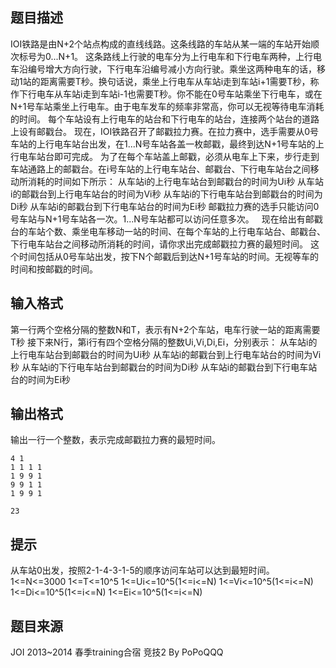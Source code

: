 


## 题目描述
IOI铁路是由N+2个站点构成的直线线路。这条线路的车站从某一端的车站开始顺次标号为0...N+1。
这条路线上行驶的电车分为上行电车和下行电车两种，上行电车沿编号增大方向行驶，下行电车沿编号减小方向行驶。乘坐这两种电车的话，移动1站的距离需要T秒。换句话说，乘坐上行电车从车站i走到车站i+1需要T秒，称作下行电车从车站i走到车站i-1也需要T秒。你不能在0号车站乘坐下行电车，或在N+1号车站乘坐上行电车。由于电车发车的频率非常高，你可以无视等待电车消耗的时间。
每个车站设有上行电车的站台和下行电车的站台，连接两个站台的道路上设有邮戳台。
现在，IOI铁路召开了邮戳拉力赛。在拉力赛中，选手需要从0号车站的上行电车站台出发，在1...N号车站各盖一枚邮戳，最终到达N+1号车站的上行电车站台即可完成。
为了在每个车站盖上邮戳，必须从电车上下来，步行走到车站通路上的邮戳台。在i号车站的上行电车站台、邮戳台、下行电车站台之间移动所消耗的时间如下所示：
从车站i的上行电车站台到邮戳台的时间为Ui秒
从车站i的邮戳台到上行电车站台的时间为Vi秒
从车站i的下行电车站台到邮戳台的时间为Di秒
从车站i的邮戳台到下行电车站台的时间为Ei秒
邮戳拉力赛的选手只能访问0号车站与N+1号车站各一次。1...N号车站都可以访问任意多次。
 
现在给出有邮戳台的车站个数、乘坐电车移动一站的时间、在每个车站的上行电车站台、邮戳台、下行电车站台之间移动所消耗的时间，请你求出完成邮戳拉力赛的最短时间。
这个时间包括从0号车站出发，按下N个邮戳后到达N+1号车站的时间。无视等车的时间和按邮戳的时间。
## 输入格式
第一行两个空格分隔的整数N和T，表示有N+2个车站，电车行驶一站的距离需要T秒
接下来N行，第i行有四个空格分隔的整数Ui,Vi,Di,Ei，分别表示：
从车站i的上行电车站台到邮戳台的时间为Ui秒
从车站i的邮戳台到上行电车站台的时间为Vi秒
从车站i的下行电车站台到邮戳台的时间为Di秒
从车站i的邮戳台到下行电车站台的时间为Ei秒
## 输出格式
输出一行一个整数，表示完成邮戳拉力赛的最短时间。

```input1
4 1
1 1 1 1
1 9 9 1
9 9 1 1
1 9 9 1

```

```output1
23
```

## 提示
从车站0出发，按照2-1-4-3-1-5的顺序访问车站可以达到最短时间。
1<=N<=3000
1<=T<=10^5
1<=Ui<=10^5(1<=i<=N)
1<=Vi<=10^5(1<=i<=N)
1<=Di<=10^5(1<=i<=N)
1<=Ei<=10^5(1<=i<=N)
## 题目来源
JOI 2013~2014 春季training合宿 竞技2 By PoPoQQQ



